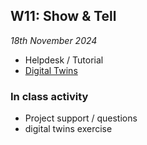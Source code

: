 ## W11: Show & Tell

*18th November 2024*

* Helpdesk / Tutorial
* [Digital Twins](/41934/Concepts/DigitalTwin)

### In class activity
* Project support / questions
* digital twins exercise
